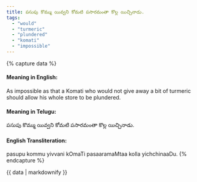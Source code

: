 ```yaml
---
title: పసుపు కొమ్ము యివ్వని కోమటి పసారమంతా కొల్ల యిచ్చినాడు.
tags:
  - "would"
  - "turmeric"
  - "plundered"
  - "komati"
  - "impossible"
---
```


{% capture data %}
#### Meaning in English:
As impossible as that a Komati who would not give away a bit of turmeric should allow his whole store to be plundered.

#### Meaning in Telugu:
పసుపు కొమ్ము యివ్వని కోమటి పసారమంతా కొల్ల యిచ్చినాడు.

#### English Transliteration:
pasupu kommu yivvani kOmaTi pasaaramaMtaa kolla yichchinaaDu.
{% endcapture %}

<div class="notice">{{ data | markdownify }}</div>

